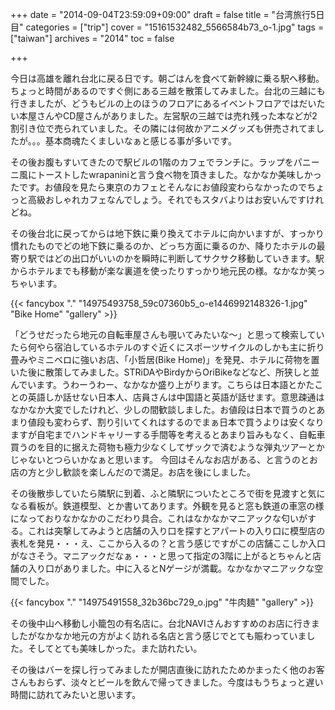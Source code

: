 +++
date = "2014-09-04T23:59:09+09:00"
draft = false
title = "台湾旅行5日目"
categories = ["trip"]
cover = "15161532482_5566584b73_o-1.jpg"
tags = ["taiwan"]
archives = "2014"
toc = false

+++

今日は高雄を離れ台北に戻る日です。朝ごはんを食べて新幹線に乗る駅へ移動。ちょっと時間があるのですぐ側にある三越を散策してみました。台北の三越にも行きましたが、どうもビルの上のほうのフロアにあるイベントフロアではだいたい本屋さんやCD屋さんがありました。左営駅の三越では売れ残った本などが2割引き位で売られていました。その隣には何故かアニメグッズも併売されてましたが。。。基本商魂たくましいなぁと感じる事が多いです。

その後お腹もすいてきたので駅ビルの1階のカフェでランチに。ラップをパニーニ風にトーストしたwrapaniniと言う食べ物を頂きました。なかなか美味しかったです。お値段を見たら東京のカフェとそんなにお値段変わらなかったのでちょっと高級おしゃれカフェなんでしょう。それでもスタバよりはお安いんですけれどね。

その後台北に戻ってからは地下鉄に乗り換えてホテルに向かいますが、すっかり慣れたものでどの地下鉄に乗るのか、どっち方面に乗るのか、降りたホテルの最寄り駅ではどの出口がいいのかを瞬時に判断してサクサク移動していきます。駅からホテルまでも移動が楽な裏道を使ったりすっかり地元民の様。なかなか笑っちゃいます。

{{< fancybox "." "14975493758_59c07360b5_o-e1446992148326-1.jpg" "Bike Home" "gallery" >}}

「どうせだったら地元の自転車屋さんも覗いてみたいな～」と思って検索していたら何やら宿泊しているホテルのすぐ近くにスポーツサイクルのしかも主に折り畳みやミニベロに強いお店、「小哲居(Bike Home)」を発見、ホテルに荷物を置いた後に散策してみました。STRiDAやBirdyからOriBikeなどなど、所狭しと並んでいます。うわーうわー、なかなか盛り上がります。こちらは日本語とかたことの英語しか話せない日本人、店員さんは中国語と英語が話せます。意思疎通はなかなか大変でしたけれど、少しの間歓談しました。お値段は日本で買うのとあまり値段も変わらず、割り引いてくれはするのでまぁ日本で買うよりは安くなりますが自宅までハンドキャリーする手間等を考えるとあまり旨みもなく、自転車買うのを目的に据えた荷物も極力少なくしてザックで済むような弾丸ツアーとかじゃないとつらいかなぁと思います。
今回はそんなお店がある、と言うのとお店の方と少し歓談を楽しんだので満足。お店を後にしました。

その後散歩していたら隣駅に到着、ふと隣駅についたところで街を見渡すと気になる看板が。鉄道模型、とか書いてあります。外観を見ると窓も鉄道の車窓の様になっておりなかなかのこだわり具合。これはなかなかマニアックな匂いがする。これは突撃してみようと店舗の入り口を探すとアパートの入り口に模型店の表札を発見・・・え、ここから入るの？と言う感じですがこの店舗ここしか入口がなさそう。マニアックだなぁ・・・と思って指定の3階に上がるとちゃんと店舗の入り口がありました。中に入るとNゲージが満載。なかなかマニアックな空間でした。


{{< fancybox "." "14975491558_32b36bc729_o.jpg" "牛肉麺" "gallery" >}}

その後中山へ移動し小籠包の有名店に。台北NAVIさんおすすめのお店に行きましたがなかなか地元の方がよく訪れる名店と言う感じでとても賑わっていました。そしてとても美味しかった。また訪れたい。

その後はバーを探し行ってみましたが開店直後に訪れたためかまったく他のお客さんもおらず、淡々とビールを飲んで帰ってきました。今度はもうちょっと遅い時間に訪れてみたいと思います。
